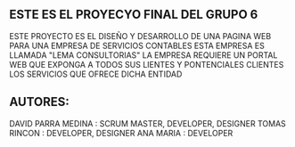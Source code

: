 ## ESTE ES EL PROYECYO FINAL DEL GRUPO 6

ESTE PROYECTO ES EL DISEÑO Y DESARROLLO DE UNA PAGINA WEB PARA UNA EMPRESA DE SERVICIOS CONTABLES
ESTA EMPRESA ES LLAMADA "LEMA CONSULTORIAS"
LA EMPRESA REQUIERE UN PORTAL WEB QUE EXPONGA A TODOS SUS LIENTES Y PONTENCIALES CLIENTES LOS SERVICIOS QUE OFRECE DICHA ENTIDAD

## AUTORES: 
DAVID PARRA MEDINA : SCRUM MASTER, DEVELOPER, DESIGNER
TOMAS RINCON : DEVELOPER, DESIGNER
ANA MARIA : DEVELOPER